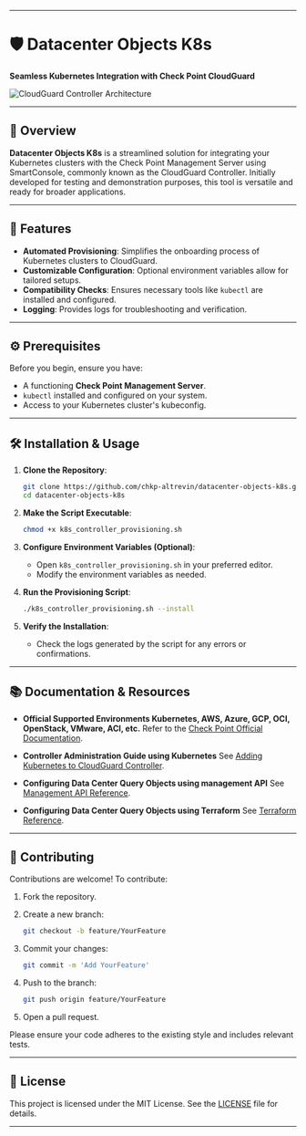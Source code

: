 
---

# 🛡️ Datacenter Objects K8s

**Seamless Kubernetes Integration with Check Point CloudGuard**

![CloudGuard Controller Architecture](https://sc1.checkpoint.com/documents/R81.20/WebAdminGuides/EN/CP_R81.20_CloudGuard_Controller_AdminGuide/Content/Resources/Images/Images-for-CGRDG/CloudGuard_Controller_arch.png)

---

## 🚀 Overview

**Datacenter Objects K8s** is a streamlined solution for integrating your Kubernetes clusters with the Check Point Management Server using SmartConsole, commonly known as the CloudGuard Controller. Initially developed for testing and demonstration purposes, this tool is versatile and ready for broader applications.

---

## 🧰 Features

* **Automated Provisioning**: Simplifies the onboarding process of Kubernetes clusters to CloudGuard.
* **Customizable Configuration**: Optional environment variables allow for tailored setups.
* **Compatibility Checks**: Ensures necessary tools like `kubectl` are installed and configured.
* **Logging**: Provides logs for troubleshooting and verification.

---

## ⚙️ Prerequisites

Before you begin, ensure you have:

* A functioning **Check Point Management Server**.
* `kubectl` installed and configured on your system.
* Access to your Kubernetes cluster's kubeconfig.

---

## 🛠️ Installation & Usage

1. **Clone the Repository**:

   ```bash
   git clone https://github.com/chkp-altrevin/datacenter-objects-k8s.git
   cd datacenter-objects-k8s
   ```

2. **Make the Script Executable**:

   ```bash
   chmod +x k8s_controller_provisioning.sh
   ```

3. **Configure Environment Variables (Optional)**:

   * Open `k8s_controller_provisioning.sh` in your preferred editor.
   * Modify the environment variables as needed.

4. **Run the Provisioning Script**:

   ```bash
   ./k8s_controller_provisioning.sh --install
   ```

5. **Verify the Installation**:

   * Check the logs generated by the script for any errors or confirmations.

---

## 📚 Documentation & Resources

* **Official Supported Environments Kubernetes, AWS, Azure, GCP, OCI, OpenStack, VMware, ACI, etc.** Refer to the [Check Point Official Documentation](https://sc1.checkpoint.com/documents/R81.20/WebAdminGuides/EN/CP_R81.20_CloudGuard_Controller_AdminGuide/Content/Topics-CGRDG/Introduction.htm).

* **Controller Administration Guide using Kubernetes**
See [Adding Kubernetes to CloudGuard Controller](https://sc1.checkpoint.com/documents/R81.20/WebAdminGuides/EN/CP_R81.20_CloudGuard_Controller_AdminGuide/Content/Topics-CGRDG/Supported-Data-Centers-Kubernetes.htm?tocpath=Supported%20Data%20Centers%7CCloudGuard%20Controller%20for%20Kubernetes%7C_____0#CloudGuard_Controller_for_Kubernetes).

* **Configuring Data Center Query Objects using management API**
See [Management API Reference](https://sc1.checkpoint.com/documents/latest/APIs/index.html#cli/add-data-center-server~v1.9.1).

* **Configuring Data Center Query Objects using Terraform**
See [Terraform Reference](https://registry.terraform.io/providers/CheckPointSW/checkpoint/latest/docs/resources/checkpoint_management_kubernetes_data_center_server).

---

## 🤝 Contributing

Contributions are welcome! To contribute:

1. Fork the repository.
2. Create a new branch:

   ```bash
   git checkout -b feature/YourFeature
   ```
3. Commit your changes:

   ```bash
   git commit -m 'Add YourFeature'
   ```
4. Push to the branch:

   ```bash
   git push origin feature/YourFeature
   ```
5. Open a pull request.

Please ensure your code adheres to the existing style and includes relevant tests.

---

## 📄 License

This project is licensed under the MIT License. See the [LICENSE](LICENSE) file for details.

---

